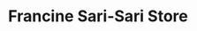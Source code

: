 ---
title: "Francine Sari-Sari Store"
url: /mabalacat/francine-sari-sari-store/
shop: Lebensmittel
---